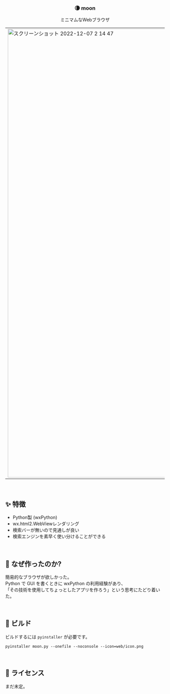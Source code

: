 <h3 align="center"><b>🌘 moon</b></h3>
<p align="center">
ミニマムなWebブラウザ
</p>
<table>
    <td>
      <img width="1412" alt="スクリーンショット 2022-12-07 2 14 47" src="https://user-images.githubusercontent.com/88177671/205978253-a6592205-0db4-4ad7-a7fd-0680d7f5a5ad.png">
    </td>
    <td>
      <img width="1412" alt="スクリーンショット 2022-12-07 2 12 10" src="https://user-images.githubusercontent.com/88177671/205977783-ca7826b8-a0a5-483b-8bda-7c1b98d1c20a.png">
    </td>
  </table>


<br>

## ✨ 特徴
- Python製 (wxPython)
- wx.html2.WebViewレンダリング
- 検索バーが無いので見通しが良い
- 検索エンジンを素早く使い分けることができる

<br>

## 🌱 なぜ作ったのか?
簡易的なブラウザが欲しかった。  
Python で GUI を書くときに wxPython の利用経験があり、  
「その技術を使用してちょっとしたアプリを作ろう」という思考にたどり着いた。

<br>

## 🔨 ビルド
ビルドするには <code>pyinstaller</code> が必要です。
```
pyinstaller moon.py --onefile --noconsole --icon=web/icon.png
```

<br>

## 📝 ライセンス
まだ未定。

<br>
